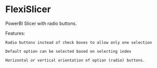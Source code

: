 # FlexiSlicer
PowerBI Slicer with radio buttons. 

Features:
	
	Radio buttons instead of check boxes to allow only one selection
	
	Default option can be selected based on selecting index
	
	Horizontal or vertical orientation of option (radio) buttons.
